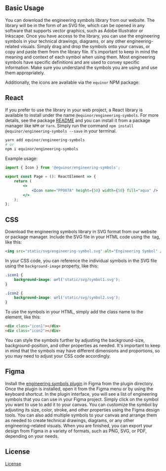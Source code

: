 ## Basic Usage

You can download the engineering symbols library from our website. The library will be in the form of an SVG file, which can be opened in any software that supports vector graphics, such as Adobe Illustrator or Inkscape. Once you have access to the library, you can use the engineering symbols in your technical drawings, diagrams, or any other engineering-related visuals. Simply drag and drop the symbols onto your canvas, or copy and paste them from the library file. It's important to keep in mind the meaning and context of each symbol when using them. Most engineering symbols have specific definitions and are used to convey specific information. Make sure you understand the symbols you are using and use them appropriately.

Additionally, the icons are available via the `equinor` NPM package:

## React

If you prefer to use the library in your web project, a React library is available to install under the name `@equinor/engineering-symbols`. For more details, see the package [README](https://github.com/equinor/engineering-symbols/blob/master/package/README.md) and you can install it from a package manager like `NPM` or `Yarn`. Simply run the command `npm install @equinor/engineering-symbols --save` in your terminal.

```bash
yarn add equinor/engineering-symbols
# or
npm i equinor/engineering-symbols
```

Example usage:

```jsx
import { Icon } from '@equinor/engineering-symbols';

export const Page = (): ReactElement => {
	return (
		<>
			<Icon name="PP007A" height={50} width={50} fill="aqua" />
		</>
	);
};
```

## CSS

Download the engineering symbols library in SVG format from our website or package manager. Include the SVG file in your HTML code using the <img> tag, like this:

```html
<img src="static/svg/engineering-symbol.svg" alt="Engineering Symbol" />
```

In your CSS code, you can reference the individual symbols in the SVG file using the `background-image` property, like this:

```css
.icon1 {
	background-image: url('static/svg/symbol1.svg');
}

.icon2 {
	background-image: url('static/svg/symbol2.svg');
}
```

To use the symbols in your HTML, simply add the class name to the element, like this:

```html
<div class="icon1"></div>
<div class="icon2"></div>
```

You can style the symbols further by adjusting the background-size, background-position, and other properties as needed.
It's important to keep in mind that the symbols may have different dimensions and proportions, so you may need to adjust your CSS code accordingly.

## Figma

Install the [engineering symbols plugin](https://github.com/) in Figma from the plugin directory.
Once the plugin is installed, open it from the Figma menu or by using the keyboard shortcut.
In the plugin interface, you will see a list of engineering symbols that you can use in your Figma project. Simply click on the symbol you want to use to add it to your canvas.
You can customize the symbol by adjusting its size, color, stroke, and other properties using the Figma design tools.
You can also add multiple symbols to your canvas and arrange them as needed to create technical drawings, diagrams, or any other engineering-related visuals.
When you are finished, you can export your design from Figma in a variety of formats, such as PNG, SVG, or PDF, depending on your needs.

## License

[License](../../../LICENSE)
